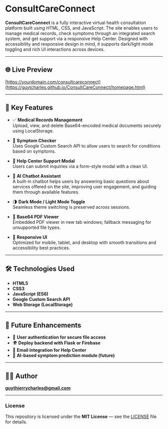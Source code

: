 # ConsultCareConnect

**ConsultCareConnect** is a fully interactive virtual health consultation platform built using HTML, CSS, and JavaScript. The site enables users to manage medical records, check symptoms through an integrated search system, and get support via a responsive Help Center. Designed with accessibility and responsive design in mind, it supports dark/light mode toggling and rich UI interactions across devices.

---

## 🌐 Live Preview
[https://yourdomain.com/consultcareconnect](https://guytcharles.github.io/ConsultCareConnect/homepage.html)

---

## 🧩 Key Features

- ✅ **Medical Records Management**  
  Upload, view, and delete Base64-encoded medical documents securely using LocalStorage.

- 🔎 **Symptom Checker**  
  Uses Google Custom Search API to allow users to search for conditions based on symptoms.

- 💬 **Help Center Support Modal**  
  Users can submit inquiries via a form-style modal with a clean UI.
  
- 🤖 **AI Chatbot Assistant**  
  A built-in chatbot helps users by answering basic questions about services offered on the site, improving user engagement, and guiding them through available features.

- 🌗 **Dark Mode / Light Mode Toggle**  
  Seamless theme switching is preserved across sessions.

- 📂 **Base64 PDF Viewer**  
  Embedded PDF viewer in new tab windows; fallback messaging for unsupported file types.

- 📱 **Responsive UI**  
  Optimized for mobile, tablet, and desktop with smooth transitions and accessibility best practices.

---

## 🛠️ Technologies Used

- **HTML5**
- **CSS3**
- **JavaScript (ES6)**
- **Google Custom Search API**
- **Web Storage (LocalStorage)**

---

## 📄 Future Enhancements

- 🔐 **User authentication for secure file access**
- 🌍 **Deploy backend with Flask or Firebase**
- 📧 **Email integration for Help Center**
- 🧠 **AI-based symptom prediction module (future)**

---

## 👨‍💻 Author
**guythierrycharles@gmail.com**

---

### License
This repository is licensed under the **MIT License** — see the [LICENSE](LICENSE) file for details.
